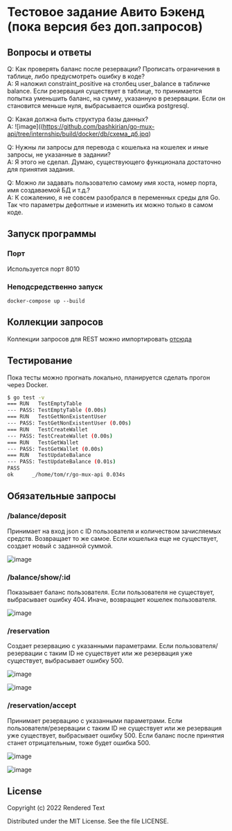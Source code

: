 # Тестовое задание Авито Бэкенд (пока версия без доп.запросов)

## Вопросы и ответы

Q: Как проверять баланс после резервации? Прописать ограничения в таблице, либо предусмотреть ошибку в коде?  
A: Я наложил constraint_positive на столбец user_balance в табличке balance. Если резервация существует в таблице, то принимается попытка уменьшить баланс, на сумму, указанную в резервации. Если он становится меньше нуля, выбрасывается ошибка postgresql.

Q: Какая должна быть структура базы данных?  
A: ![image]((https://github.com/bashkirian/go-mux-api/tree/internship/build/docker/db/схема_дб.jpq)

Q: Нужны ли запросы для перевода с кошелька на кошелек и иные запросы, не указанные в задании?  
A: Я этого не сделал. Думаю, существующего функционала достаточно для принятия задания.

Q: Можно ли задавать пользователю самому имя хоста, номер порта, имя создаваемой БД и т.д.?  
A: К сожалению, я не совсем разобрался в переменных среды для Go. Так что параметры дефолтные и изменить их можно только в самом коде.

## Запуск программы

### Порт

Используется порт 8010

### Неподсредственно запуск 
```ShellSession
docker-compose up --build
```
## Коллекции запросов

Коллекции запросов для REST можно импортировать [отсюда](https://github.com/bashkirian/go-mux-api/tree/internship/Postman)

## Тестирование

Пока тесты можно прогнать локально, планируется сделать прогон через Docker.  
```bash
$ go test -v
=== RUN   TestEmptyTable
--- PASS: TestEmptyTable (0.00s)
=== RUN   TestGetNonExistentUser
--- PASS: TestGetNonExistentUser (0.00s)
=== RUN   TestCreateWallet
--- PASS: TestCreateWallet (0.00s)
=== RUN   TestGetWallet
--- PASS: TestGetWallet (0.00s)
=== RUN   TestUpdateBalance
--- PASS: TestUpdateBalance (0.01s)
PASS
ok      _/home/tom/r/go-mux-api 0.034s
```
## Обязательные запросы

### /balance/deposit

Принимает на вход json с ID пользователя и количеством зачисляемых средств. Возвращает то же самое. Если кошелька еще не существует, создает новый с заданной суммой.  

![image](https://github.com/bashkirian/go-mux-api/tree/internship/requests/wallet_create.jpq)

### /balance/show/:id

Показывает баланс пользователя. Если пользователя не существует, выбрасывает ошибку 404. Иначе, возвращает кошелек пользователя.  

![image](https://github.com/bashkirian/go-mux-api/tree/internship/requests/no_wallet.jpq)  

### /reservation

Создает резервацию с указанными параметрами. Если пользователя/резервации с таким ID не существует или же резервация уже существует, выбрасывает ошибку 500.

![image](https://github.com/bashkirian/go-mux-api/tree/internship/requests/reservation_exists.jpq)

![image](https://github.com/bashkirian/go-mux-api/tree/internship/requests/reservation_creation.jpq)  

### /reservation/accept

Принимает резервацию с указанными параметрами. Если пользователя/резервации с таким ID не существует или же резервация уже существует, выбрасывает ошибку 500.
Если баланс после принятия станет отрицательным, тоже будет ошибка 500.

![image](https://github.com/bashkirian/go-mux-api/tree/internship/requests/negative_balance.jpq) 

![image](https://github.com/bashkirian/go-mux-api/tree/internship/requests/correct_reservation.jpq)  

## License

Copyright (c) 2022 Rendered Text

Distributed under the MIT License. See the file LICENSE.
